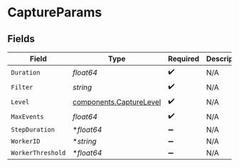 # CaptureParams


## Fields

| Field                                                              | Type                                                               | Required                                                           | Description                                                        |
| ------------------------------------------------------------------ | ------------------------------------------------------------------ | ------------------------------------------------------------------ | ------------------------------------------------------------------ |
| `Duration`                                                         | *float64*                                                          | :heavy_check_mark:                                                 | N/A                                                                |
| `Filter`                                                           | *string*                                                           | :heavy_check_mark:                                                 | N/A                                                                |
| `Level`                                                            | [components.CaptureLevel](../../models/components/capturelevel.md) | :heavy_check_mark:                                                 | N/A                                                                |
| `MaxEvents`                                                        | *float64*                                                          | :heavy_check_mark:                                                 | N/A                                                                |
| `StepDuration`                                                     | **float64*                                                         | :heavy_minus_sign:                                                 | N/A                                                                |
| `WorkerID`                                                         | **string*                                                          | :heavy_minus_sign:                                                 | N/A                                                                |
| `WorkerThreshold`                                                  | **float64*                                                         | :heavy_minus_sign:                                                 | N/A                                                                |
